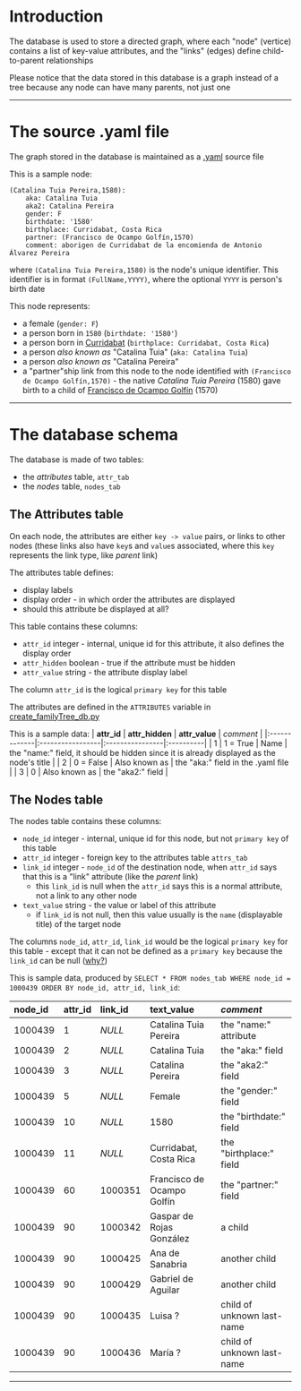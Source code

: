 

# Introduction #

The database is used to store a directed graph, where each "node" (vertice) contains a list of key-value attributes, and the "links" (edges) define child-to-parent relationships

Please notice that the data stored in this database is a graph instead of a tree because any node can have many parents, not just one


---

# The source .yaml file #

The graph stored in the database is maintained as a [.yaml](http://en.wikipedia.org/wiki/Yaml) source file

This is a sample node:
```
(Catalina Tuia Pereira,1580):
    aka: Catalina Tuia
    aka2: Catalina Pereira
    gender: F
    birthdate: '1580'
    birthplace: Curridabat, Costa Rica
    partner: (Francisco de Ocampo Golfín,1570)
    comment: aborigen de Curridabat de la encomienda de Antonio Álvarez Pereira
```
where `(Catalina Tuia Pereira,1580)` is the node's unique identifier.  This identifier is in format `(FullName,YYYY)`, where the optional `YYYY` is person's birth date

This node represents:
  * a female (`gender: F`)
  * a person born in `1580` (`birthdate: '1580'`)
  * a person born in [Curridabat](http://en.wikipedia.org/wiki/Curridabat) (`birthplace: Curridabat, Costa Rica`)
  * a person _also known as_ "Catalina Tuia" (`aka: Catalina Tuia`)
  * a person _also known as_ "Catalina Pereira"
  * a "partner"ship link from this node to the node identified with `(Francisco de Ocampo Golfín,1570)` - the native _Catalina Tuia Pereira_ (1580) gave birth to a child of  [Francisco de Ocampo Golfín](http://es.wikipedia.org/wiki/Corregimiento_de_Francisco_de_Ocampo_Golf%C3%ADn) (1570)


---

# The database schema #

The database is made of two tables:
  * the _attributes_ table, `attr_tab`
  * the _nodes_ table, `nodes_tab`

## The Attributes table ##

On each node, the attributes are either `key -> value` pairs, or links to other nodes (these links also have `key`s and `value`s associated, where this `key` represents the link type, like _parent_ link)

The attributes table defines:
  * display labels
  * display order - in which order the attributes are displayed
  * should this attribute be displayed at all?

This table contains these columns:
  * `attr_id` integer - internal, unique id for this attribute, it also defines the display order
  * `attr_hidden` boolean - true if the attribute must be hidden
  * `attr_value` string - the attribute display label

The column `attr_id` is the logical `primary key` for this table

The attributes are defined in the `ATTRIBUTES` variable in [create\_familyTree\_db.py](http://code.google.com/p/android-family-browser/source/browse/trunk/share/tools/create_familyTree_db.py)

This is a sample data:
| **attr\_id** | **attr\_hidden** | **attr\_value** | _comment_ |
|:-------------|:-----------------|:----------------|:----------|
| 1 | 1 = True | Name | the "name:" field, it should be hidden since it is already displayed as the node's title |
| 2 | 0 = False | Also known as | the "aka:" field in the .yaml file |
| 3 | 0 | Also known as | the "aka2:" field |

## The Nodes table ##

The nodes table contains these columns:
  * `node_id` integer - internal, unique id for this node, but not `primary key` of this table
  * `attr_id` integer - foreign key to the attributes table `attrs_tab`
  * `link_id` integer - `node_id` of the destination node, when `attr_id` says that this is a "link" attribute (like the _parent_ link)
    * this `link_id` is null when the `attr_id` says this is a normal attribute, not a link to any other node
  * `text_value` string - the value or label of this attribute
    * if `link_id` is not null, then this value usually is the `name` (displayable title) of the target node

The columns `node_id`, `attr_id`, `link_id` would be the logical `primary key` for this table - except that it can not be defined as a `primary key` because the `link_id` can be null ([why?](http://www.w3schools.com/sql/sql_primarykey.asp))

This is sample data, produced by `SELECT * FROM nodes_tab WHERE node_id = 1000439 ORDER BY node_id, attr_id, link_id`:

| **node\_id** | **attr\_id** | **link\_id** | **text\_value** | _comment_ |
|:-------------|:-------------|:-------------|:----------------|:----------|
| 1000439 | 1 | _NULL_ | Catalina Tuia Pereira | the "name:" attribute |
| 1000439 | 2 | _NULL_ | Catalina Tuia | the "aka:" field |
| 1000439 | 3 | _NULL_ | Catalina Pereira | the "aka2:" field |
| 1000439 | 5 | _NULL_ | Female | the "gender:" field |
| 1000439 | 10 | _NULL_ | 1580 | the "birthdate:" field |
| 1000439 | 11 | _NULL_ | Curridabat, Costa Rica | the "birthplace:" field |
| 1000439 | 60 | 1000351 | Francisco de Ocampo Golfín | the "partner:" field |
| 1000439 | 90 | 1000342 | Gaspar de Rojas González | a child |
| 1000439 | 90 | 1000425 | Ana de Sanabria | another child |
| 1000439 | 90 | 1000429 | Gabriel de Aguilar | another child |
| 1000439 | 90 | 1000435 | Luisa ? | child of unknown last-name |
| 1000439 | 90 | 1000436 | María ? | child of unknown last-name |


---

